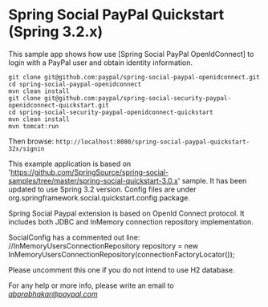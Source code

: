 Spring Social PayPal Quickstart (Spring 3.2.x)
==============================================

This sample app shows how use [Spring Social PayPal OpenIdConnect] to login with a PayPal user and obtain identity information.

    git clone git@github.com:paypal/spring-social-paypal-openidconnect.git
    cd spring-social-paypal-openidconnect
	mvn clean install
    git clone git@github.com:paypal/spring-social-security-paypal-openidconnect-quickstart.git
    cd spring-social-security-paypal-openidconnect-quickstart
    mvn clean install
    mvn tomcat:run

Then browse: `http://localhost:8080/spring-social-paypal-quickstart-32x/signin`

This example application is based on 'https://github.com/SpringSource/spring-social-samples/tree/master/spring-social-quickstart-3.0.x' sample.
It has been updated to use Spring 3.2 version.  Config files are under org.springframework.social.quickstart.config package.

Spring Social Paypal extension is based on OpenId Connect protocol.  It includes both JDBC and InMemory connection repository implementation.

SocialConfig has a commented out line: //InMemoryUsersConnectionRepository repository = new InMemoryUsersConnectionRepository(connectionFactoryLocator());

Please uncomment this one if you do not intend to use H2 database.

For any help or more info, please write an email to *abprabhakar@paypal.com*



